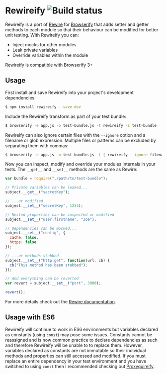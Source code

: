 # Rewireify ![Build status](https://api.travis-ci.org/i-like-robots/rewireify.png)

Rewireify is a port of [Rewire](https://github.com/jhnns/rewire) for [Browserify](http://browserify.org/) that adds setter and getter methods to each module so that their behaviour can be modified for better unit testing. With Rewireify you can:

- Inject mocks for other modules
- Leak private variables
- Override variables within the module

Rewireify is compatible with Browserify 3+

## Usage

First install and save Rewireify into your project's development dependencies:

```sh
$ npm install rewireify --save-dev
```

Include the Rewireify transform as part of your test bundle:

```sh
$ browserify -e app.js -o test-bundle.js -t rewireify -s test-bundle
```

Rewireify can also ignore certain files with the `--ignore` option and a filename or glob expression. Multiple files or patterns can be excluded by separating them with commas:

```sh
$ browserify -e app.js -o test-bundle.js -t [ rewireify --ignore filename.js,**/*-mixin.js ] -s test-bundle
```

Now you can inspect, modify and override your modules internals in your tests. The `__get__` and `__set__` methods are the same as Rewire:

```js
var bundle = require("./path/to/test-bundle");

// Private variables can be leaked...
subject.__get__("secretKey");

// ...or modified
subject.__set__("secretKey", 1234);

// Nested properties can be inspected or modified
subject.__set__("user.firstname", "Joe");

// Dependencies can be mocked...
subject.__set__("config", {
  cache: false,
  https: false
});

// ...or methods stubbed
subject.__set__("http.get", function(url, cb) {
  cb("This method has been stubbed");
});

// And everything can be reverted
var revert = subject.__set__("port", 3000);

revert();
```

For more details check out the [Rewire documentation](https://github.com/jhnns/rewire/blob/master/README.md#api).

## Usage with ES6

Rewireify will continue to work in ES6 environments but variables declared as constants (using `const`) may pose some issues. Constants cannot be reassigned and is now common practice to declare dependencies as such and therefore Rewireify will be unable to to replace them. However, variables declared as constants are not immutable so their individual methods and properties can still accessed and modified. If you must replace an entire dependency in your test environment and you have switched to using `const` then I recommended checking out [Proxyquireify](https://github.com/thlorenz/proxyquireify).
